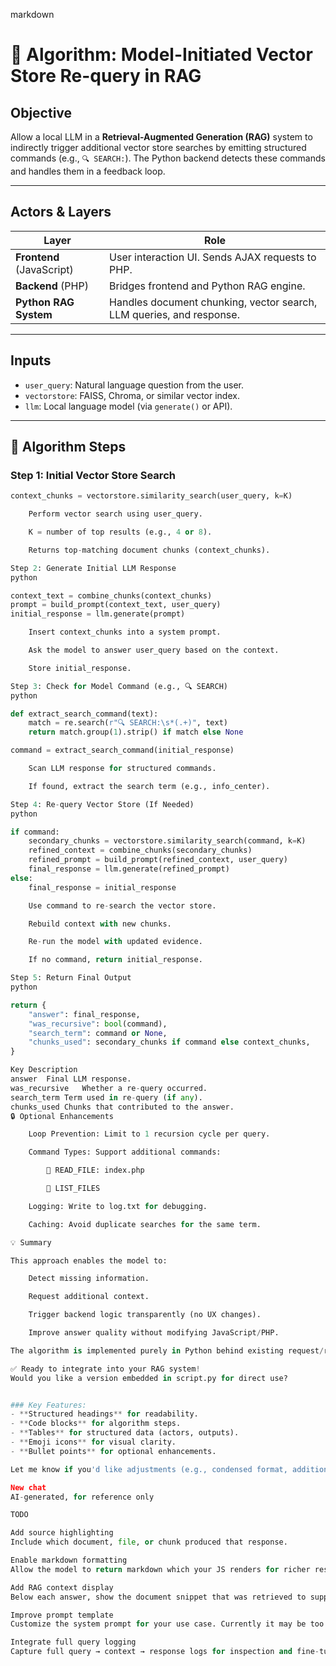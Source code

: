 markdown

# 🔁 Algorithm: Model-Initiated Vector Store Re-query in RAG

## **Objective**
Allow a local LLM in a **Retrieval-Augmented Generation (RAG)** system to indirectly trigger additional vector store searches by emitting structured commands (e.g., `🔍 SEARCH:`). The Python backend detects these commands and handles them in a feedback loop.

---

## **Actors & Layers**
| Layer           | Role                                                                 |
|-----------------|----------------------------------------------------------------------|
| **Frontend** (JavaScript) | User interaction UI. Sends AJAX requests to PHP.                     |
| **Backend** (PHP)        | Bridges frontend and Python RAG engine.                              |
| **Python RAG System**    | Handles document chunking, vector search, LLM queries, and response. |

---

## **Inputs**
- `user_query`: Natural language question from the user.
- `vectorstore`: FAISS, Chroma, or similar vector index.
- `llm`: Local language model (via `generate()` or API).

---

## **🧠 Algorithm Steps**

### **Step 1: Initial Vector Store Search**
```python
context_chunks = vectorstore.similarity_search(user_query, k=K)

    Perform vector search using user_query.

    K = number of top results (e.g., 4 or 8).

    Returns top-matching document chunks (context_chunks).

Step 2: Generate Initial LLM Response
python

context_text = combine_chunks(context_chunks)
prompt = build_prompt(context_text, user_query)
initial_response = llm.generate(prompt)

    Insert context_chunks into a system prompt.

    Ask the model to answer user_query based on the context.

    Store initial_response.

Step 3: Check for Model Command (e.g., 🔍 SEARCH)
python

def extract_search_command(text):
    match = re.search(r"🔍 SEARCH:\s*(.+)", text)
    return match.group(1).strip() if match else None

command = extract_search_command(initial_response)

    Scan LLM response for structured commands.

    If found, extract the search term (e.g., info_center).

Step 4: Re-query Vector Store (If Needed)
python

if command:
    secondary_chunks = vectorstore.similarity_search(command, k=K)
    refined_context = combine_chunks(secondary_chunks)
    refined_prompt = build_prompt(refined_context, user_query)
    final_response = llm.generate(refined_prompt)
else:
    final_response = initial_response

    Use command to re-search the vector store.

    Rebuild context with new chunks.

    Re-run the model with updated evidence.

    If no command, return initial_response.

Step 5: Return Final Output
python

return {
    "answer": final_response,
    "was_recursive": bool(command),
    "search_term": command or None,
    "chunks_used": secondary_chunks if command else context_chunks,
}

Key	Description
answer	Final LLM response.
was_recursive	Whether a re-query occurred.
search_term	Term used in re-query (if any).
chunks_used	Chunks that contributed to the answer.
🔒 Optional Enhancements

    Loop Prevention: Limit to 1 recursion cycle per query.

    Command Types: Support additional commands:

        📄 READ_FILE: index.php

        🧾 LIST_FILES

    Logging: Write to log.txt for debugging.

    Caching: Avoid duplicate searches for the same term.

💡 Summary

This approach enables the model to:

    Detect missing information.

    Request additional context.

    Trigger backend logic transparently (no UX changes).

    Improve answer quality without modifying JavaScript/PHP.

The algorithm is implemented purely in Python behind existing request/response pipelines.

✅ Ready to integrate into your RAG system!
Would you like a version embedded in script.py for direct use?


### Key Features:
- **Structured headings** for readability.
- **Code blocks** for algorithm steps.
- **Tables** for structured data (actors, outputs).
- **Emoji icons** for visual clarity.
- **Bullet points** for optional enhancements.

Let me know if you'd like adjustments (e.g., condensed format, additional details)! 🚀

New chat
AI-generated, for reference only

TODO

Add source highlighting
Include which document, file, or chunk produced that response.

Enable markdown formatting
Allow the model to return markdown which your JS renders for richer responses.

Add RAG context display
Below each answer, show the document snippet that was retrieved to support the generation.

Improve prompt template
Customize the system prompt for your use case. Currently it may be too generic.

Integrate full query logging
Capture full query → context → response logs for inspection and fine-tuning.